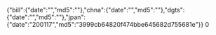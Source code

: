 {"bill":{"date":"","md5":""},"chna":{"date":"","md5":""},"dgts":{"date":"","md5":""},"jpan":{"date":"200117","md5":"3999cb64820f474bbe645682d755681e"}} 0
